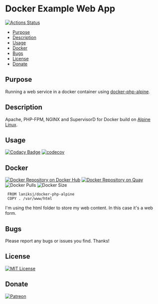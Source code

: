 # Docker Example Web App

[![Actions Status](https://github.com/LanikSJ/docker-web-server/workflows/Docker%20Image%20CI/badge.svg)](https://github.com/LanikSJ/docker-web-service/actions)

-   [Purpose](#purpose)
-   [Description](#description)
-   [Usage](#usage)
-   [Docker](#docker)
-   [Bugs](#bugs)
-   [License](#license)
-   [Donate](#donate)

## Purpose

Running a web service in a docker container using [docker-php-alpine](https://github.com/LanikSJ/docker-php-alpine).

## Description

Apache, PHP-FPM, NGINX and SupervisorD for Docker build on [Alpine Linux](http://www.alpinelinux.org/).

## Usage

[![Codacy Badge](https://app.codacy.com/project/badge/Grade/e396a326a5a24e3b849872b6e2ca979b)](https://www.codacy.com/manual/Lanik/docker-web-service?utm_source=github.com&amp;utm_medium=referral&amp;utm_content=LanikSJ/docker-web-service&amp;utm_campaign=Badge_Grade)
[![codecov](https://codecov.io/gh/LanikSJ/docker-web-service/branch/master/graph/badge.svg)](https://codecov.io/gh/LanikSJ/docker-web-service)  

## Docker

[![Docker Repository on Docker Hub](https://img.shields.io/docker/cloud/automated/laniksj/docker-web-service.svg?style=flat)](https://hub.docker.com/r/laniksj/docker-web-service)
[![Docker Repository on Quay](https://quay.io/repository/laniksj/docker-web-service/status "Docker Repository on Quay")](https://quay.io/repository/laniksj/docker-web-service)
![Docker Pulls](https://img.shields.io/docker/pulls/laniksj/docker-web-service.svg?style=flat)
![Docker Size](https://img.shields.io/docker/image-size/laniksj/docker-web-service?sort=date)

     FROM laniksj/docker-php-alpine
     COPY . /var/www/html

I'm using the html folder to store my web content.  In this case it's a web form.

## Bugs

Please report any bugs or issues you find. Thanks!

## License

[![MIT License](https://img.shields.io/badge/license-MIT-blue)](https://en.wikipedia.org/wiki/MIT_License)

## Donate

[![Patreon](https://img.shields.io/badge/patreon-donate-red.svg)](https://www.patreon.com/laniksj/overview)
